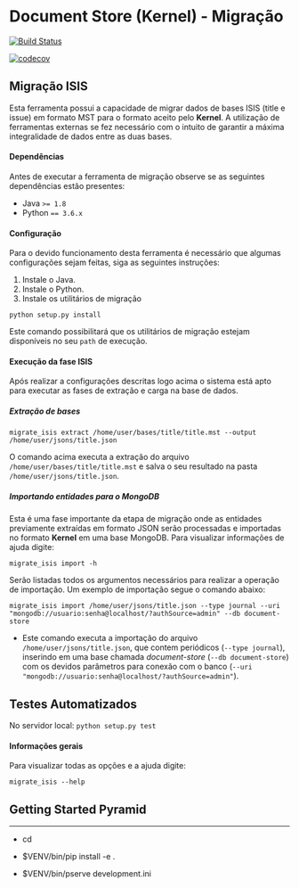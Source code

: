 # Document Store (Kernel) - Migração


[![Build Status](https://travis-ci.org/scieloorg/document-store-migracao.svg?branch=master)](https://travis-ci.org/scieloorg/document-store-migracao)

[![codecov](https://codecov.io/gh/scieloorg/document-store-migracao/branch/master/graph/badge.svg)](https://codecov.io/gh/scieloorg/document-store-migracao)


## Migração ISIS

Esta ferramenta possui a capacidade de migrar dados de bases ISIS (title e issue) em formato MST para o formato aceito pelo **Kernel**. A utilização de ferramentas externas se fez necessário com o intuito de garantir a máxima integralidade de dados entre as duas bases.

#### Dependências
Antes de executar a ferramenta de migração observe se as seguintes dependências estão presentes:

- Java `>= 1.8`
- Python `== 3.6.x`

#### Configuração

Para o devido funcionamento desta ferramenta é necessário que algumas configurações sejam feitas, siga as seguintes instruções:

1. Instale o Java.
2. Instale o Python.
3. Instale os utilitários de migração

```shell
python setup.py install
```

Este comando possibilitará que os utilitários de migração estejam disponíveis no seu `path` de execução.


#### Execução da fase ISIS

Após realizar a configurações descritas logo acima o sistema está apto para executar as fases de extração e carga na base de dados.

##### Extração de bases

```shell
migrate_isis extract /home/user/bases/title/title.mst --output /home/user/jsons/title.json
```
O comando acima executa a extração do arquivo `/home/user/bases/title/title.mst` e salva o seu resultado na pasta `/home/user/jsons/title.json`.

##### Importando entidades para o MongoDB

Esta é uma fase importante da etapa de migração onde as entidades previamente extraídas em formato JSON serão processadas e importadas no formato **Kernel** em uma base MongoDB. Para visualizar informações de ajuda digite:

```shell
migrate_isis import -h
```

Serão listadas todos os argumentos necessários para realizar a operação de importação. Um exemplo de importação segue o comando abaixo:

```shell
migrate_isis import /home/user/jsons/title.json --type journal --uri "mongodb://usuario:senha@localhost/?authSource=admin" --db document-store
```

- Este comando executa a importação do arquivo `/home/user/jsons/title.json`, que contem periódicos (`--type journal`), inserindo em uma base chamada *document-store* (`--db document-store`) com os devidos parâmetros para conexão com o banco (`--uri "mongodb://usuario:senha@localhost/?authSource=admin"`).

## Testes Automatizados

No servidor local:
`python setup.py test`

#### Informações gerais

Para visualizar todas as opções e a ajuda digite:
```shell
migrate_isis --help
```

## Getting Started Pyramid
---------------

- cd <directory containing this file>

- $VENV/bin/pip install -e .

- $VENV/bin/pserve development.ini
